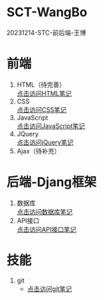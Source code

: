 # SCT-WangBo
20231214-STC-前后端-王博

# 前端
1. HTML（待完善）  
[点击访问HTML笔记](https://github.com/Maker-IoT-one/SCT-WangBo/blob/main/%E5%89%8D%E7%AB%AF%E9%83%A8%E5%88%86/Html.md)
2. CSS  
[点击访问CSS笔记](https://github.com/Maker-IoT-one/SCT-WangBo/blob/main/%E5%89%8D%E7%AB%AF%E9%83%A8%E5%88%86/CSS.md)
3. JavaScript  
[点击访问JavaScript笔记](https://github.com/Maker-IoT-one/SCT-WangBo/blob/main/%E5%89%8D%E7%AB%AF%E9%83%A8%E5%88%86/CSS.md)
4. JQuery  
[点击访问jQuery笔记](https://github.com/Maker-IoT-one/SCT-WangBo/blob/main/%E5%89%8D%E7%AB%AF%E9%83%A8%E5%88%86/jQuery.md)
5. Ajax（待补充）


   

# 后端-Djang框架  

1. 数据库  
[点击访问数据库笔记](https://github.com/Maker-IoT-one/SCT-WangBo/blob/main/%E5%90%8E%E7%AB%AF%E9%83%A8%E5%88%86/%E6%95%B0%E6%8D%AE%E5%BA%93.md)
2. API接口  
[点击访问API接口笔记](https://github.com/Maker-IoT-one/SCT-WangBo/blob/main/%E5%90%8E%E7%AB%AF%E9%83%A8%E5%88%86/API%E6%8E%A5%E5%8F%A3.md)
# 技能
1. git
	- [点击访问git笔记](https://github.com/Maker-IoT-one/SCT-WangBo/blob/main/%E5%85%B6%E4%BB%96/git.md)



	